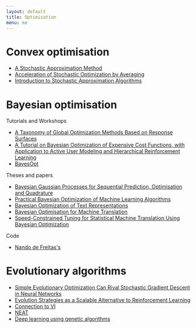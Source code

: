 ```yaml
---
layout: default
title: Optimisation
menu: no
---
```


# Convex optimisation

* [A Stochastic Approximation Method](https://www.jstor.org/stable/2236626)
* [Acceleration of Stochastic Optimization by Averaging](http://www.meyn.ece.ufl.edu/archive/spm_files/Courses/ECE555-2011/555media/poljud92.pdf)
* [Introduction to Stochastic Approximation Algorithms](http://www.professeurs.polymtl.ca/jerome.le-ny/teaching/DP_fall09/notes/lec11_SA.pdf)


# Bayesian optimisation


Tutorials and Workshops


* [A Taxonomy of Global Optimization Methods Based on Response Surfaces](https://link.springer.com/content/pdf/10.1023%2FA%3A1012771025575.pdf)
* [A Tutorial on Bayesian Optimization of Expensive Cost Functions, with Application to Active User Modeling and Hierarchical Reinforcement Learning](https://arxiv.org/pdf/1012.2599.pdf)
* [BayesOpt](https://bayesopt.github.io)


Theses and papers


* [Bayesian Gaussian Processes for Sequential Prediction, Optimisation and Quadrature](http://www.robots.ox.ac.uk/~mosb/public/pdf/136/full_thesis.pdf)
* [Practical Bayesian Optimization of Machine Learning Algorithms](https://papers.nips.cc/paper/4522-practical-bayesian-optimization-of-machine-learning-algorithms.pdf)
* [Bayesian Optimization of Text Representations](https://arxiv.org/pdf/1503.00693.pdf)
* [Bayesian Optimisation for Machine Translation](https://arxiv.org/pdf/1412.7180v1.pdf)
* [Speed-Constrained Tuning for Statistical Machine Translation Using Bayesian Optimization](https://arxiv.org/pdf/1604.05073.pdf)


Code


* [Nando de Freitas's](https://github.com/fmfn/BayesianOptimization)

# Evolutionary algorithms

* [Simple Evolutionary Optimization Can Rival Stochastic Gradient Descent in Neural Networks](http://eplex.cs.ucf.edu/papers/morse_gecco16.pdf)
* [Evolution Strategies as a Scalable Alternative to Reinforcement Learning](https://arxiv.org/pdf/1703.03864.pdf)
* [Connection to VI](http://davidbarber.github.io/blog/2017/04/03/variational-optimisation/)
* [NEAT](https://en.wikipedia.org/wiki/Neuroevolution_of_augmenting_topologies)
* [Deep learning using genetic algorithms](http://scholarworks.rit.edu/cgi/viewcontent.cgi?article=1257&context=theses)

